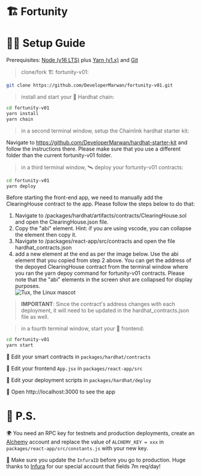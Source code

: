 # 🏗 Fortunity

# 🏄‍♂️ Setup Guide

Prerequisites: [Node (v16 LTS)](https://nodejs.org/en/download/) plus [Yarn (v1.x)](https://classic.yarnpkg.com/en/docs/install/) and [Git](https://git-scm.com/downloads)

> clone/fork 🏗 fortunity-v01:

```bash
git clone https://github.com/DeveloperMarwan/fortunity-v01.git
```

> install and start your 👷‍ Hardhat chain:

```bash
cd fortunity-v01
yarn install
yarn chain
```

> in a second terminal window, setup the Chainlink hardhat starter kit:

Navigate to https://github.com/DeveloperMarwan/hardhat-starter-kit and follow the instructions there. Please make sure that you use a different folder than the current fortunity-v01 folder.  

> in a third terminal window, 🛰 deploy your fortunity-v01 contracts:

```bash
cd fortunity-v01
yarn deploy
```

Before starting the front-end app, we need to manually add the ClearingHouse contract to the app. Please follow the steps below to do that:  
1. Navigate to /packages/hardhat/artifacts/contracts/ClearingHouse.sol and open the ClearingHouse.json file.
2. Copy the "abi" element. Hint: if you are using vscode, you can collapse the element then copy it.
3. Navigate to /packages/react-app/src/contracts and open the file hardhat_contracts.json
4. add a new element at the end as per the image below. Use the abi element that you copied from step 2 above. You can get the address of the depoyed ClearingHouse contract from the terminal window where you ran the yarn depoy command for fortunity-v01 contracts. Please note that the "abi" elements in the screen shot are collapsed for display purposes.    
![Tux, the Linux mascot](https://user-images.githubusercontent.com/17074344/200719616-17572675-587d-4c66-995f-0c4f9d021641.png)

> **IMPORTANT**: Since the contract's address changes with each deployment, it will need to be updated in the hardhat_contracts.json file as well.

> in a fourth terminal window, start your 📱 frontend:

```bash
cd fortunity-v01
yarn start
```

🔏 Edit your smart contracts in `packages/hardhat/contracts`

📝 Edit your frontend `App.jsx` in `packages/react-app/src`

💼 Edit your deployment scripts in `packages/hardhat/deploy`

📱 Open http://localhost:3000 to see the app


# 💌 P.S.

🌍 You need an RPC key for testnets and production deployments, create an [Alchemy](https://www.alchemy.com/) account and replace the value of `ALCHEMY_KEY = xxx` in `packages/react-app/src/constants.js` with your new key.

📣 Make sure you update the `InfuraID` before you go to production. Huge thanks to [Infura](https://infura.io/) for our special account that fields 7m req/day!

